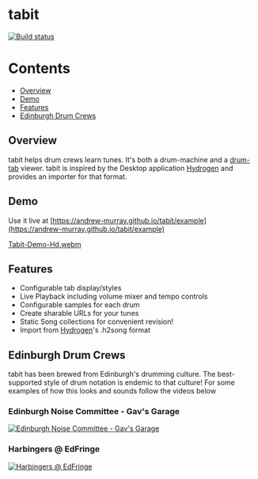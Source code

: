 # tabit

[![Build status](https://github.com/andrew-murray/tabit/actions/workflows/build.yml/badge.svg)](https://github.com/andrew-murray/tabit/actions/workflows/build.yml)

# Contents

- [Overview](#overview)
- [Demo](#demo)
- [Features](#features)
- [Edinburgh Drum Crews](#edinburgh-drum-crews)

## Overview

tabit helps drum crews learn tunes. It's both a drum-machine and a [drum-tab](https://en.wikipedia.org/wiki/Drum_tablature) viewer.
tabit is inspired by the Desktop application [Hydrogen](http://hydrogen-music.org/) and provides an importer for that format.

## Demo

Use it live at [https://andrew-murray.github.io/tabit/example](https://andrew-murray.github.io/tabit/example)

[Tabit-Demo-Hd.webm](https://github.com/user-attachments/assets/e351ce17-bb9f-459f-bba8-9e9049a4b951)

## Features

* Configurable tab display/styles
* Live Playback including volume mixer and tempo controls
* Configurable samples for each drum
* Create sharable URLs for your tunes
* Static Song collections for convenient revision!
* Import from [Hydrogen](http://hydrogen-music.org/)'s .h2song format

## Edinburgh Drum Crews

tabit has been brewed from Edinburgh's drumming culture. The best-supported style of drum notation is endemic to that culture!
For some examples of how this looks and sounds follow the videos below

### Edinburgh Noise Committee - Gav's Garage
[![Edinburgh Noise Committee - Gav's Garage](https://img.youtube.com/vi/9buZVu5njfc/0.jpg)](https://www.youtube.com/watch?v=9buZVu5njfc)

### Harbingers @ EdFringe
[![Harbingers @ EdFringe](https://img.youtube.com/vi/IPlI2tMo1vo/0.jpg)](https://www.youtube.com/watch?v=IPlI2tMo1vo)
